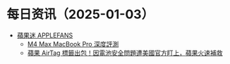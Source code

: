 ﻿# 每日资讯（2025-01-03）

- [蘋果迷 APPLEFANS](https://applefans.today/feed/)
  - [M4 Max MacBook Pro 深度評測](https://applefans.today/2025-01-m4-max-macbook-pro-reviews/)
  - [蘋果 AirTag 標籤出包！因電池安全問題遭美國官方盯上，蘋果火速補救](https://applefans.today/2025-01-airtag-battery-warning-labels/)

